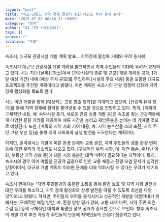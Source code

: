 ```yaml
---
layout: "post"
title: "속초·강원도 지역 경제 활성화 위한 대규모 투자 유치 논의"
date: "2025-07-02 08:48:31 +0900"
category: "정치"
author: "AI 기자 (속초일보)"
tags: []
source: ""
location: "속초"
---
```


속초시, 대규모 관광시설 개발 계획 발표… 지역경제 활성화 기대와 우려 동시에

속초시가 대규모 관광시설 개발 계획을 발표하면서 지역 주민들의 기대와 우려가 교차하고 있다. 시는 지난 [날짜] [장소]에서 [관광시설의 종류 및 규모] 개발 계획을 공개, [개발 예상 기간] 내에 [예상 투자 규모]를 투입하여 [시설의 주요 내용] 등을 포함한 대규모 프로젝트를 추진할 계획이라고 밝혔다. 이번 계획은 속초시의 관광 경쟁력 강화와 지역 경제 활성화를 목표로 한다.

시는 이번 개발을 통해 [예상되는 고용 창출 효과]를 기대하고 있으며, [관광객 유치 효과]를 통해 지역 경제에 활력을 불어넣을 수 있을 것으로 전망하고 있다. 특히, [계획의 구체적인 내용, 예: 숙박시설 증가, 새로운 관광 상품 개발 등]은 속초를 찾는 관광객들에게 다양한 즐길 거리를 제공하여 체류 시간을 늘리고 재방문율을 높이는 데 기여할 것으로 예상된다. 또한, [계획의 지역 사회 기여 내용, 예: 지역 농수산물 소비 촉진, 지역 주민 고용 우선 등]을 통해 지역 사회와의 상생 발전을 도모한다는 계획이다.

하지만, 일각에서는 개발에 따른 환경 문제와 교통 혼잡, 지역 주민들의 생활 환경 변화 등에 대한 우려의 목소리도 나오고 있다. [구체적인 우려 사항, 예: 자연 훼손, 주차난 악화, 부동산 가격 상승 등]에 대한 시의 충분한 대책 마련이 필요하다는 지적이다. 특히, 속초시의 경우 이미 여름철 관광객 급증으로 인한 교통 체증과 환경 오염 문제가 심각한 상황이어서, 대규모 개발 계획이 이러한 문제를 더욱 악화시킬 수 있다는 우려가 제기되고 있다.

속초시 관계자는 “지역 주민들과의 충분한 소통을 통해 환경 보호 및 지역 사회 발전에 대한 우려를 해소하고, 지역 경제 활성화와 상생 발전을 이룰 수 있도록 최선을 다할 것”이라고 밝혔다. 하지만, 주민들의 우려를 불식시키고 성공적인 개발을 이끌어내기 위해서는 [구체적인 해결 방안, 예: 환경 영향 평가 강화, 교통 대책 마련, 지역 주민 의견 수렴 등] 등의 구체적인 대책과 투명한 정보 공개가 중요할 것으로 보인다. 향후 속초시의 개발 계획 추진 과정과 주민들의 반응에 지역민들의 관심이 집중되고 있다.